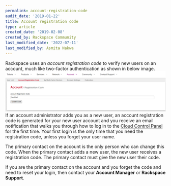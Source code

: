 ```yaml
---
permalink: account-registration-code
audit_date: '2019-01-22'
title: Account registration code
type: article
created_date: '2019-02-08'
created_by: Rackspace Community
last_modified_date: '2022-07-11'
last_modified_by: Asmita Nakwa  
---
```


Rackspace uses an _account registration code_ to verify new users on an account, much like two-factor authentication as shown in below image.
<img width="776" alt="accountregistrationcode1" src="accountregistrationcode1.png">
If an account administrator adds you as a new user, an account registration code is generated for your new user account and you receive an email notification that walks you through how to log in to the [Cloud Control Panel](https://login.rackspace.com) for the first time. Your first login is the only time that you need the registration code, unless you forget your user name.

The primary contact on the account is the only person who can change this code. When the primary contact adds a new user, the new user receives a registration code. The primary contact must give the new user their code.

If you are the primary contact on the account and you forget the code and need to reset your login, then contact your **Account Manager** or **Rackspace Support**.
